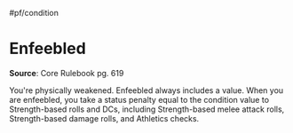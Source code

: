 #pf/condition
# Enfeebled
**Source**: Core Rulebook pg. 619

You're physically weakened. Enfeebled always includes a value. When you are enfeebled, you take a status penalty equal to the condition value to Strength-based rolls and DCs, including Strength-based melee attack rolls, Strength-based damage rolls, and Athletics checks.